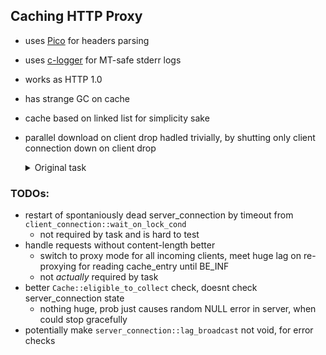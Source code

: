 ## Caching HTTP Proxy

* uses [Pico](https://github.com/h2o/picohttpparser) for headers parsing
* uses [c-logger](https://github.com/yksz/c-logger) for MT-safe stderr logs
* works as HTTP 1.0
* has strange GC on cache
* cache based on linked list for simplicity sake
* parallel download on client drop hadled trivially, by shutting only client connection down on client drop
    <details>
    <summary>Original task</summary>

    Прокси должен корректно обрабатывать сброс клиентских сессий. В том числе, в случае, когда две или более сессий работали с одной записью кэша, после сброса одной из них, остальные сессии должны корректно продолжить докачку страницы.

### TODOs:
* restart of spontaniously dead server_connection by timeout from `client_connection::wait_on_lock_cond`
    * not required by task and is hard to test
* handle requests without content-length better
    * switch to proxy mode for all incoming clients, meet huge lag on re-proxying for reading cache_entry until BE_INF
    * not *actually* required by task
* better `Cache::eligible_to_collect` check, doesnt check server_connection state
    * nothing huge, prob just causes random NULL error in server, when could stop gracefully
* potentially make `server_connection::lag_broadcast` not void, for error checks
